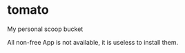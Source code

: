 # tomato
My personal scoop bucket

All non-free App is not available, it is useless to install them.
